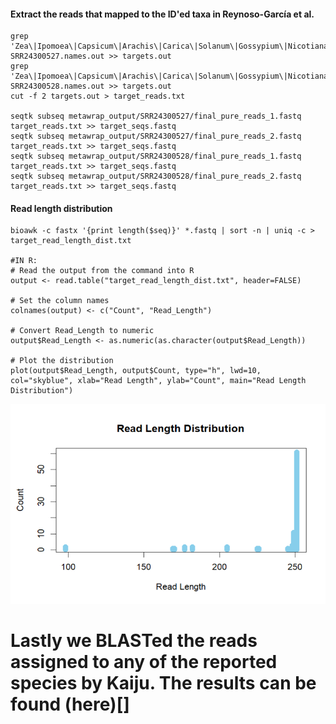 #### Extract the reads that mapped to the ID'ed taxa in Reynoso-García et al.
```
grep 'Zea\|Ipomoea\|Capsicum\|Arachis\|Carica\|Solanum\|Gossypium\|Nicotiana' SRR24300527.names.out >> targets.out
grep 'Zea\|Ipomoea\|Capsicum\|Arachis\|Carica\|Solanum\|Gossypium\|Nicotiana' SRR24300528.names.out >> targets.out
cut -f 2 targets.out > target_reads.txt

seqtk subseq metawrap_output/SRR24300527/final_pure_reads_1.fastq target_reads.txt >> target_seqs.fastq
seqtk subseq metawrap_output/SRR24300527/final_pure_reads_2.fastq target_reads.txt >> target_seqs.fastq
seqtk subseq metawrap_output/SRR24300528/final_pure_reads_1.fastq target_reads.txt >> target_seqs.fastq
seqtk subseq metawrap_output/SRR24300528/final_pure_reads_2.fastq target_reads.txt >> target_seqs.fastq
```

#### Read length distribution 
```
bioawk -c fastx '{print length($seq)}' *.fastq | sort -n | uniq -c > target_read_length_dist.txt

#IN R:
# Read the output from the command into R
output <- read.table("target_read_length_dist.txt", header=FALSE)

# Set the column names
colnames(output) <- c("Count", "Read_Length")

# Convert Read_Length to numeric
output$Read_Length <- as.numeric(as.character(output$Read_Length))

# Plot the distribution
plot(output$Read_Length, output$Count, type="h", lwd=10, col="skyblue", xlab="Read Length", ylab="Count", main="Read Length Distribution")
```

![Read length distribtuion of the reads assigned to the ID'ed taxa Reynoso-García et al.](readlendist.PNG)

# Lastly we BLASTed the reads assigned to any of the reported species by Kaiju. The results can be found (here)[]
